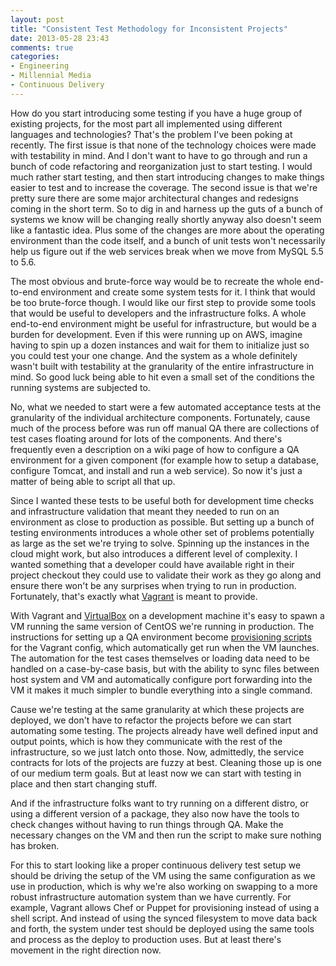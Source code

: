 ```yaml
---
layout: post
title: "Consistent Test Methodology for Inconsistent Projects"
date: 2013-05-28 23:43
comments: true
categories: 
- Engineering
- Millennial Media
- Continuous Delivery
---
```

How do you start introducing some testing if you have a huge group of existing
projects, for the most part all implemented using different languages and
technologies? That's the problem I've been poking at recently. The first issue
is that none of the technology choices were made with testability in mind. And
I don't want to have to go through and run a bunch of code refactoring and 
reorganization just to start testing. I would much rather start testing, and
then start introducing changes to make things easier to test and to increase
the coverage. The second issue is that we're pretty sure there are some major
architectural changes and redesigns coming in the short term. So to dig in and
harness up the guts of a bunch of systems we know will be changing really
shortly anyway also doesn't seem like a fantastic idea. Plus some of the
changes are more about the operating environment than the code itself, and
a bunch of unit tests won't necessarily help us figure out if the web services
break when we move from MySQL 5.5 to 5.6.

The most obvious and brute-force way would be to recreate the whole end-to-end
environment and create some system tests for it. I think that would be too
brute-force though. I would like our first step to provide some tools that
would be useful to developers and the infrastructure folks. A whole end-to-end
environment might be useful for infrastructure, but would be a burden for
development. Even if this were running up on AWS, imagine having to spin up
a dozen instances and wait for them to initialize just so you could test your
one change. And the system as a whole definitely wasn't built with testability
at the granularity of the entire infrastructure in mind. So good luck being
able to hit even a small set of the conditions the running systems are
subjected to.

No, what we needed to start were a few automated acceptance tests at the
granularity of the individual architecture components. Fortunately, cause much
of the process before was run off manual QA there are collections of test
cases floating around for lots of the components. And there's frequently even
a description on a wiki page of how to configure a QA environment for a given
component (for example how to setup a database, configure Tomcat, and install
and run a web service). So now it's just a matter of being able to script all
that up.

Since I wanted these tests to be useful both for development time checks and
infrastructure validation that meant they needed to run on an environment as
close to production as possible. But setting up a bunch of testing
environments introduces a whole other set of problems potentially as large as
the set we're trying to solve. Spinning up the instances in the cloud might
work, but also introduces a different level of complexity. I wanted
something that a developer could have available right in their project
checkout they could use to validate their work as they go along and ensure
there won't be any surprises when trying to run in production. Fortunately,
that's exactly what [Vagrant](http://www.vagrantup.com/) is meant to provide.

With Vagrant and [VirtualBox](https://www.virtualbox.org/) on a development
machine it's easy to spawn a VM running the same version of CentOS we're
running in production. The instructions for setting up a QA environment
become
[provisioning scripts](http://docs.vagrantup.com/v2/provisioning/index.html)
for the Vagrant config, which automatically get run when the VM launches.
The automation for the test cases themselves or loading data need to be
handled on a case-by-case basis, but with the ability to sync files between
host system and VM and automatically configure port forwarding into the VM
it makes it much simpler to bundle everything into a single command.

Cause we're testing at the same granularity at which these projects are
deployed, we don't have to refactor the projects before we can
start automating some testing. The projects already have well defined input
and output points, which is how they communicate with the rest of the 
infrastructure, so we just latch onto those. Now, admittedly, the service
contracts for lots of the projects are fuzzy at best. Cleaning those up is one
of our medium term goals. But at least now we can start with testing in place
and then start changing stuff.

And if the infrastructure folks want to try running on a different distro,
or using a different version of a package, they also now have the tools to
check changes without having to run things through QA.
Make the necessary changes on the VM and then run the script to make sure
nothing has broken.

For this to start looking like a proper continuous delivery test setup we
should be driving the setup of the VM using the same configuration as we use
in production, which is why we're also working on swapping to a more robust
infrastructure automation system than we have currently. For example, Vagrant
allows Chef or Puppet for provisioning instead of using a shell script. And
instead of using the synced filesystem to move data back and forth, the system
under test should be deployed using the same tools and process as the deploy
to production uses. But at least there's movement in the right direction now.
